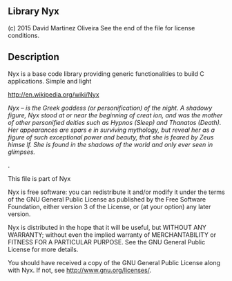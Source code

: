 Library Nyx 
----------------------------
(c) 2015 David Martinez Oliveira
See the end of the file for license conditions.


Description
------------
Nyx is a base code library providing generic functionalities to build C applications. Simple and light


http://en.wikipedia.org/wiki/Nyx

_Nyx – is the Greek goddess (or personification) of the night. A shadowy figure, Nyx stood at or near the beginning of creat
ion, and was the mother of other personified deities such as Hypnos (Sleep) and Thanatos (Death). Her appearances are spars
e in surviving mythology, but reveal her as a figure of such exceptional power and beauty, that she is feared by Zeus himse
lf. She is found in the shadows of the world and only ever seen in glimpses._

.

This file is part of Nyx

Nyx is free software: you can redistribute it and/or modify
it under the terms of the GNU General Public License as published by
the Free Software Foundation, either version 3 of the License, or
(at your option) any later version.

Nyx is distributed in the hope that it will be useful,
but WITHOUT ANY WARRANTY; without even the implied warranty of
MERCHANTABILITY or FITNESS FOR A PARTICULAR PURPOSE.  See the
GNU General Public License for more details.

You should have received a copy of the GNU General Public License
along with Nyx.  If not, see <http://www.gnu.org/licenses/>.
